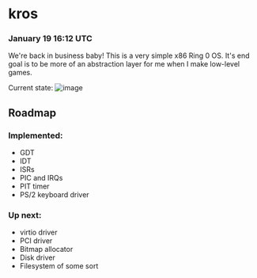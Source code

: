 # kros
### January 19 16:12 UTC

We're back in business baby!
This is a very simple x86 Ring 0 OS. It's end goal is to be more of an abstraction layer for me when I make low-level games.

Current state:
![image](https://media.discordapp.net/attachments/1066821682712555580/1066821683027116153/image.png)

## Roadmap

### Implemented:

- GDT
- IDT
- ISRs
- PIC and IRQs
- PIT timer
- PS/2 keyboard driver

### Up next:

- virtio driver
- PCI driver
- Bitmap allocator
- Disk driver
- Filesystem of some sort
